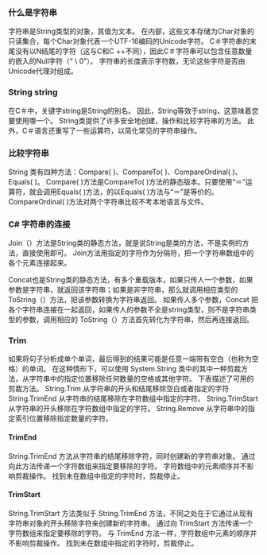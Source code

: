 ### 什么是字符串
字符串是String类型的对象，其值为文本。 在内部，这些文本存储为Char对象的只读集合，每个Char对象代表一个UTF-16编码的Unicode字符。 C＃字符串的末尾没有以N结尾的字符（这与C和C ++不同），因此C＃字符串可以包含任意数量的嵌入的Null字符（“ \ 0”）。 字符串的长度表示字符数，无论这些字符是否由Unicode代理对组成。
### String string
在C＃中，关键字string是String的别名。 因此，String等效于string，这意味着您要使用哪一个。 String类提供了许多安全地创建，操作和比较字符串的方法。 此外，C＃语言还重写了一些运算符，以简化常见的字符串操作。
### 比较字符串
String 类有四种方法：Compare( )、CompareTo( )、CompareOrdinal( )、Equals( )。
Compare( )方法是CompareTo( )方法的静态版本。只要使用“＝”运算符，就会调用Equals( )方法，的以Equals( )方法与“＝”是等价的。CompareOrdinal( )方法对两个字符串比较不考本地语言与文件。
### C# 字符串的连接
Join（）方法是String类的静态方法，就是说String是类的方法，不是实例的方法，直接使用即可。 
Join方法用指定的字符作为分隔符，把一个字符串数组中的各个元素连接起来。

Concat也是String类的静态方法，有多个重载版本，如果只传人一个参数，如果参数是字符串，就返回该字符串；如果是非字符串，那么就调用相应类型的 ToString（）方法，把该参数转换为字符串返回。 
如果传人多个参数，Concat 把各个字符串连接在一起返回，如果传人的参数不全是string类型，则不是字符串类型的参数，调用相应的 ToString（）方法首先转化为字符串，然后再连接返回。
### Trim
如果将句子分析成单个单词，最后得到的结果可能是任意一端带有空白（也称为空格）的单词。 在这种情形下，可以使用 System.String 类中的其中一种剪裁方法，从字符串中的指定位置移除任何数量的空格或其他字符。 下表描述了可用的剪裁方法。
String.Trim	从字符串的开头和结尾移除空白或者指定的字符
String.TrimEnd	从字符串的结尾移除在字符数组中指定的字符。
String.TrimStart	从字符串的开头移除在字符数组中指定的字符。
String.Remove	从字符串中的指定索引位置移除指定数量的字符。
#### TrimEnd
String.TrimEnd 方法从字符串的结尾移除字符，同时创建新的字符串对象。 通过向此方法传递一个字符数组来指定要移除的字符。 字符数组中的元素顺序并不影响剪裁操作。 找到未在数组中指定的字符时，剪裁停止。
#### TrimStart
String.TrimStart 方法类似于 String.TrimEnd 方法，不同之处在于它通过从现有字符串对象的开头移除字符来创建新的字符串。 通过向 TrimStart 方法传递一个字符数组来指定要移除的字符。 与 TrimEnd 方法一样，字符数组中元素的顺序并不影响剪裁操作。 找到未在数组中指定的字符时，剪裁停止。
